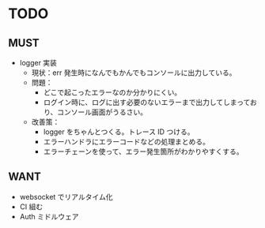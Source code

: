 # TODO

## MUST

- logger 実装
  - 現状：err 発生時になんでもかんでもコンソールに出力している。
  - 問題：
    - どこで起こったエラーなのか分かりにくい。
    - ログイン時に、ログに出す必要のないエラーまで出力してしまっており、コンソール画面がうるさい。
  - 改善策：
    - logger をちゃんとつくる。トレース ID つける。
    - エラーハンドラにエラーコードなどの処理まとめる。
    - エラーチェーンを使って、エラー発生箇所がわかりやすくする。

## WANT

- websocket でリアルタイム化
- CI 組む
- Auth ミドルウェア
